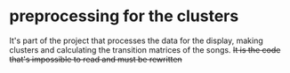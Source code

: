 # preprocessing for the clusters
It's part of the project that processes the data for the display, making clusters and calculating the transition matrices of the songs. ~~It is the code that's impossible to read and must be rewritten~~
